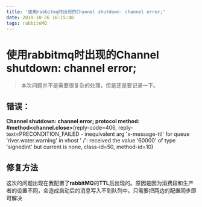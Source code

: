 ```yaml
---
title: '使用rabbitmq时出现的Channel shutdown: channel error;'
date: 2019-10-26 16:15:48
tags: rabbiteMQ
---
```


# 使用rabbitmq时出现的Channel shutdown: channel error;
> 本次问题并不是需要很复杂的处理，但是还是要记录一下。

<!--more-->

## 错误：
**Channel shutdown: channel error; protocol method: #method<channel.close>**(reply-code=406, reply-text=PRECONDITION_FAILED - inequivalent arg 'x-message-ttl' for queue 'river.water.warning' in vhost ' /': received the value '60000' of type 'signedint' but current is none, class-id=50, method-id=10)

## 修复方法
这次的问题出现在我配置了**rabbitMQ**的**TTL**后出现的。原因是因为消费段和生产者的设置不同，会造成启动后的消息写入不到队列中。只需要把两边的配置同步即可解决